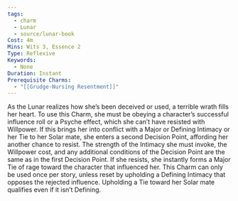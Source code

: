 ```yaml
---
tags:
  - charm
  - Lunar
  - source/lunar-book
Cost: 4m
Mins: Wits 3, Essence 2
Type: Reflexive
Keywords:
  - None
Duration: Instant
Prerequisite Charms:
  - "[[Grudge-Nursing Resentment]]"
---
```

As the Lunar realizes how she’s been deceived or used, a terrible wrath fills her heart. To use this Charm, she must be obeying a character’s successful influence roll or a Psyche effect, which she can’t have resisted with Willpower. If this brings her into conflict with a Major or Defining Intimacy or her Tie to her Solar mate, she enters a second Decision Point, affording her another chance to resist. The strength of the Intimacy she must invoke, the Willpower cost, and any additional conditions of the Decision Point are the same as in the first Decision Point. If she resists, she instantly forms a Major Tie of rage toward the character that influenced her. This Charm can only be used once per story, unless reset by upholding a Defining Intimacy that opposes the rejected influence. Upholding a Tie toward her Solar mate qualifies even if it isn’t Defining.